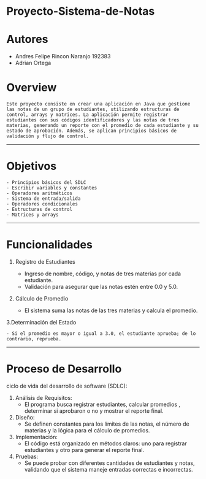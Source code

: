 # Proyecto-Sistema-de-Notas

# Autores

- Andres Felipe Rincon Naranjo 192383
- Adrian Ortega

# Overview
    Este proyecto consiste en crear una aplicación en Java que gestione las notas de un grupo de estudiantes, utilizando estructuras de control, arrays y matrices. La aplicación permite registrar estudiantes con sus códigos identificadores y las notas de tres materias, generando un reporte con el promedio de cada estudiante y su estado de aprobación. Además, se aplican principios básicos de validación y flujo de control.

---

# Objetivos
    - Principios básicos del SDLC
    - Escribir variables y constantes
    - Operadores aritméticos
    - Sistema de entrada/salida
    - Operadores condicionales
    - Estructuras de control
    - Matrices y arrays

---

# Funcionalidades
    
1. Registro de Estudiantes

    - Ingreso de nombre, código, y notas de tres materias por cada estudiante.
    - Validación para asegurar que las notas estén entre 0.0 y 5.0.

2. Cálculo de Promedio

    - El sistema suma las notas de las tres materias y calcula el promedio.

3.Determinación del Estado

    - Si el promedio es mayor o igual a 3.0, el estudiante aprueba; de lo contrario, reprueba.

---

# Proceso de Desarrollo
ciclo de vida del desarrollo de software (SDLC):

1. Análisis de Requisitos:
    - El programa busca registrar estudiantes, calcular promedios , determinar si aprobaron o no y mostrar el reporte final.
2. Diseño:
    - Se definen constantes para los límites de las notas, el número de materias y la lógica para el cálculo de promedios.
3. Implementación:
    - El código está organizado en métodos claros: uno para registrar estudiantes y otro para generar el reporte final.
4. Pruebas:
    - Se puede probar con diferentes cantidades de estudiantes y notas, validando que el sistema maneje entradas correctas e incorrectas.